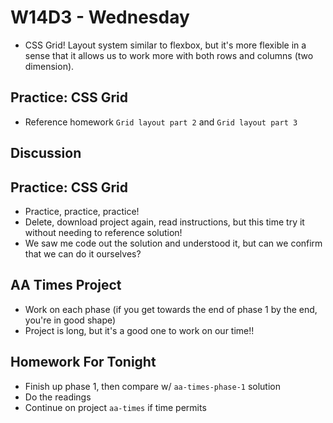 # W14D3 - Wednesday
- CSS Grid! Layout system similar to flexbox, but it's more flexible in a sense that it allows us to work more with both rows and columns (two dimension).

## Practice: CSS Grid
- Reference homework `Grid layout part 2` and `Grid layout part 3`

## Discussion

## Practice: CSS Grid
- Practice, practice, practice!
- Delete, download project again, read instructions, but this time try it without needing to reference solution!
- We saw me code out the solution and understood it, but can we confirm that we can do it ourselves?

## AA Times Project
- Work on each phase (if you get towards the end of phase 1 by the end, you're in good shape)
- Project is long, but it's a good one to work on our time!!

## Homework For Tonight
- Finish up phase 1, then compare w/ `aa-times-phase-1` solution
- Do the readings
- Continue on project `aa-times` if time permits